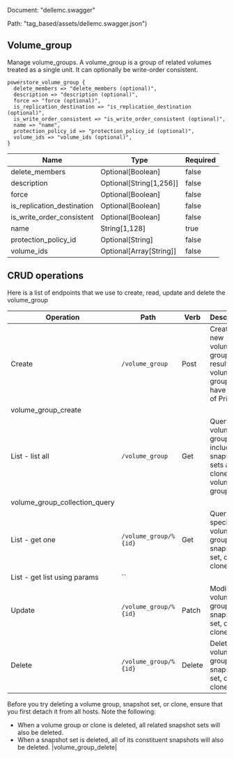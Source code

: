 Document: "dellemc.swagger"


Path: "tag_based/assets/dellemc.swagger.json")

## Volume_group

Manage volume_groups. A volume_group is a group of related volumes treated as a single unit. It can optionally be write-order consistent.

```puppet
powerstore_volume_group {
  delete_members => "delete_members (optional)",
  description => "description (optional)",
  force => "force (optional)",
  is_replication_destination => "is_replication_destination (optional)",
  is_write_order_consistent => "is_write_order_consistent (optional)",
  name => "name",
  protection_policy_id => "protection_policy_id (optional)",
  volume_ids => "volume_ids (optional)",
}
```

| Name        | Type           | Required       |
| ------------- | ------------- | ------------- |
|delete_members | Optional[Boolean] | false |
|description | Optional[String[1,256]] | false |
|force | Optional[Boolean] | false |
|is_replication_destination | Optional[Boolean] | false |
|is_write_order_consistent | Optional[Boolean] | false |
|name | String[1,128] | true |
|protection_policy_id | Optional[String] | false |
|volume_ids | Optional[Array[String]] | false |



## CRUD operations

Here is a list of endpoints that we use to create, read, update and delete the volume_group

| Operation | Path | Verb | Description | OperationID |
| ------------- | ------------- | ------------- | ------------- | ------------- |
|Create|`/volume_group`|Post|Create a new volume group. The resulting volume group will have a type of Primary.
|volume_group_create|
|List - list all|`/volume_group`|Get|Query all volume groups, including snapshot sets and clones of volume groups.
|volume_group_collection_query|
|List - get one|`/volume_group/%{id}`|Get|Query a specific volume group, snapshot set, or clone.|volume_group_instance_query|
|List - get list using params|``||||
|Update|`/volume_group/%{id}`|Patch|Modify a volume group, snapshot set, or clone.|volume_group_modify|
|Delete|`/volume_group/%{id}`|Delete|Delete a volume group, snapshot set, or clone.
Before you try deleting a volume group, snapshot set, or clone, ensure that you first detach it from all hosts. Note the following:
* When a volume group or clone is deleted, all related snapshot sets will also be deleted.
* When a snapshot set is deleted, all of its constituent snapshots will also be deleted.
|volume_group_delete|
